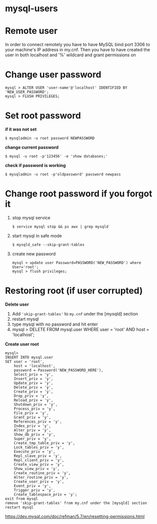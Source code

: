 mysql-users
===========
# Remote user
In order to connect remotely you have to have MySQL bind port 3306 to your machine's IP address in my.cnf. Then you have to have created the user in both localhost and '%' wildcard and grant permissions on

# Change user password
```
mysql > ALTER USER 'user-name'@'localhost' IDENTIFIED BY 'NEW_USER_PASSWORD';  
mysql > FLUSH PRIVILEGES;
```

# Set root password
**if it was not set**

`$ mysqladmin -u root password NEWPASSWORD`

**change current password**

`$ mysql -u root -p'123456' -e 'show databases;'`

**check if password is working**

`$ mysqladmin -u root -p'oldpassword' password newpass`

# Change root password if you forgot it
1. stop mysql service

    `$ service mysql stop && ps awx | grep mysqld`

2. start mysql in safe mode

    `$ mysqld_safe --skip-grant-tables`
    
 3. create new password

    `mysql > update user Password=PASSWORD('NEW_PASSWORD') where User='root';`  
    `mysql > flush privileges;`

# Restoring root (if user corrupted)

**Delete user**
1. Add `'skip-grant-tables'` to `my.cnf` under the [mysqld] section
2. restart mysql
3. type mysql with no password and hit enter
4. mysql > DELETE FROM mysql.user WHERE  user = 'root' AND host = 'localhost'; 

**Create user root**
```
mysql> 
INSERT INTO mysql.user 
SET user = 'root', 
    host = 'localhost', 
    password = Password('NEW_PASSWORD_HERE'), 
    Select_priv = 'y',
    Insert_priv = 'y',
    Update_priv = 'y',
    Delete_priv = 'y',
    Create_priv = 'y',
    Drop_priv = 'y',
    Reload_priv = 'y',
    Shutdown_priv = 'y',
    Process_priv = 'y',
    File_priv = 'y',
    Grant_priv = 'y',
    References_priv = 'y',
    Index_priv = 'y',
    Alter_priv = 'y',
    Show_db_priv = 'y',
    Super_priv = 'y',
    Create_tmp_table_priv = 'y',
    Lock_tables_priv = 'y',
    Execute_priv = 'y',
    Repl_slave_priv = 'y',
    Repl_client_priv = 'y',
    Create_view_priv = 'y',
    Show_view_priv = 'y',
    Create_routine_priv = 'y',
    Alter_routine_priv = 'y',
    Create_user_priv = 'y',
    Event_priv = 'y',
    Trigger_priv = 'y',
    Create_tablespace_priv = 'y';
exit from mysql
remove 'skip-grant-tables' from my.cnf under the [mysqld] section
restart mysql
```
https://dev.mysql.com/doc/refman/5.7/en/resetting-permissions.html